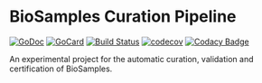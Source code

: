 # BioSamples Curation Pipeline

[![GoDoc][1]][2]
[![GoCard][3]][4]
[![Build Status][5]][6]
[![codecov][7]][8]
[![Codacy Badge][9]][10]


[1]: https://godoc.org/github.com/EBIBioSamples/curation-pipeline?status.svg
[2]: https://godoc.org/github.com/EBIBioSamples/curation-pipeline
[3]: https://goreportcard.com/badge/github.com/EBIBioSamples/curation-pipeline
[4]: https://goreportcard.com/report/github.com/EBIBioSamples/curation-pipeline
[5]: https://travis-ci.org/EBIBioSamples/curation-pipeline.svg?branch=master
[6]: https://travis-ci.org/EBIBioSamples/curation-pipeline
[7]: https://codecov.io/gh/EBIBioSamples/curation-pipeline/branch/master/graph/badge.svg
[8]: https://codecov.io/gh/EBIBioSamples/curation-pipeline
[9]: https://api.codacy.com/project/badge/Grade/4239b003afd54e6b83be15f8dd581980
[10]: https://www.codacy.com/app/danielvaughan/curation-pipeline?utm_source=github.com&amp;utm_medium=referral&amp;utm_content=EBIBioSamples/curation-pipeline&amp;utm_campaign=Badge_Grade

An experimental project for the automatic curation, validation and certification of BioSamples.
